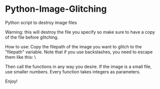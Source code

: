 # Python-Image-Glitching
Python script to destroy image files

Warning: this will destroy the file you specify so make sure to have a copy of the file before glitching.

How to use:
Copy the filepath of the image you want to glitch to the "filepath" variable.
Note that if you use backslashes, you need to escape them like this: \\

Then call the functions in any way you desire. If the image is a small file, use smaller numbers. Every function takes integers as parameters.

Enjoy!

